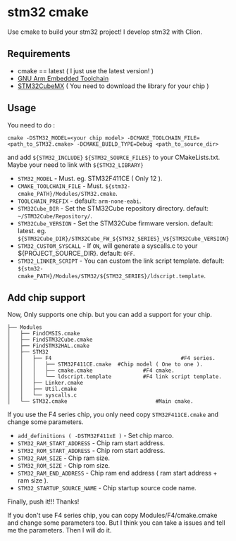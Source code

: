 # stm32 cmake
Use cmake to build your stm32 project! I develop stm32 with Clion.

## Requirements
* cmake == latest ( I just use the latest version! )
* [GNU Arm Embedded Toolchain](https://developer.arm.com/open-source/gnu-toolchain/gnu-rm)
* [STM32CubeMX](http://www.st.com/en/development-tools/stm32cubemx.html) ( You need to download the library for your chip )

## Usage
You need to do :
```shell
cmake -DSTM32_MODEL=<your chip model> -DCMAKE_TOOLCHAIN_FILE=<path_to_STM32.cmake> -DCMAKE_BUILD_TYPE=Debug <path_to_source_dir>
```
and add `${STM32_INCLUDE}` `${STM32_SOURCE_FILES}` to your CMakeLists.txt. Maybe your need to link with `${STM32_LIBRARY}`


* `STM32_MODEL` - Must. eg. STM32F411CE ( Only 12 ).
* `CMAKE_TOOLCHAIN_FILE` - Must. `${stm32-cmake_PATH}/Modules/STM32.cmake`.
* `TOOLCHAIN_PREFIX` - default: `arm-none-eabi`.
* `STM32Cube_DIR` - Set the STM32Cube repository directory. default: `~/STM32Cube/Repository/`.
* `STM32Cube_VERSION` - Set the STM32Cube firmware version. default: latest. eg. `${STM32Cube_DIR}/STM32Cube_FW_${STM32_SERIES}_V${STM32Cube_VERSION}`
* `STM32_CUSTOM_SYSCALL` - If `ON`, will generate a syscalls.c to your ${PROJECT_SOURCE_DIR}. default: `OFF`.
* `STM32_LINKER_SCRIPT` - You can custom the link script template. default: `${stm32-cmake_PATH}/Modules/STM32/${STM32_SERIES}/ldscript.template`.

## Add chip support
Now, Only supports one chip. but you can add a support for your chip.
```
├── Modules
│   ├── FindCMSIS.cmake
│   ├── FindSTM32Cube.cmake
│   ├── FindSTM32HAL.cmake
│   ├── STM32
│   │   ├── F4                                         #F4 series.
│   │   │   ├── STM32F411CE.cmake  #Chip model ( One to one ).
│   │   │   ├── cmake.cmake                #F4 cmake.
│   │   │   └── ldscript.template          #F4 link script template.
│   │   ├── Linker.cmake
│   │   ├── Util.cmake
│   │   └── syscalls.c
│   └── STM32.cmake                            #Main cmake.
```

If you use the F4 series chip, you only need copy `STM32F411CE.cmake` and change some parameters.
* `add_definitions ( -DSTM32F411xE )` - Set chip marco.
* `STM32_RAM_START_ADDRESS` - Chip ram start address.
* `STM32_ROM_START_ADDRESS` - Chip rom start address.
* `STM32_RAM_SIZE` - Chip ram size.
* `STM32_ROM_SIZE` - Chip rom size.
* `STM32_RAM_END_ADDRESS` - Chip ram end address ( ram start address + ram size ).
* `STM32_STARTUP_SOURCE_NAME` - Chip startup source code name.

Finally, push it!!! Thanks!

If you don't use F4 series chip, you can copy Modules/F4/cmake.cmake and change some parameters too. But I think you can take a issues and tell me the parameters. Then I will do it.
